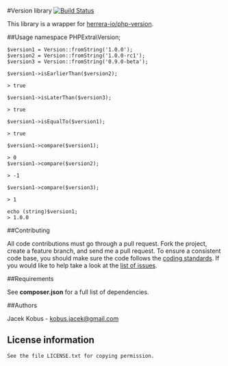 #Version library
[![Build Status](https://travis-ci.org/phpextra/version.svg?branch=master)](https://travis-ci.org/phpextra/version)

This library is a wrapper for [herrera-io/php-version](https://github.com/herrera-io/php-version).

##Usage
    namespace PHPExtra\Version;

    $version1 = Version::fromString('1.0.0');
    $version2 = Version::fromString('1.0.0-rc1');
    $version3 = Version::fromString('0.9.0-beta');

    $version1->isEarlierThan($version2);

    > true

    $version1->isLaterThan($version3);

    > true

    $version1->isEqualTo($version1);

    > true

    $version1->compare($version1);

    > 0
    $version1->compare($version2);

    > -1

    $version1->compare($version3);

    > 1

    echo (string)$version1;
    > 1.0.0

##Contributing

All code contributions must go through a pull request.
Fork the project, create a feature branch, and send me a pull request.
To ensure a consistent code base, you should make sure the code follows
the [coding standards](http://symfony.com/doc/2.0/contributing/code/standards.html).
If you would like to help take a look at the [list of issues](https://github.com/phpextra/version/issues).

##Requirements

See **composer.json** for a full list of dependencies.

##Authors

Jacek Kobus - <kobus.jacek@gmail.com>

## License information

    See the file LICENSE.txt for copying permission.





